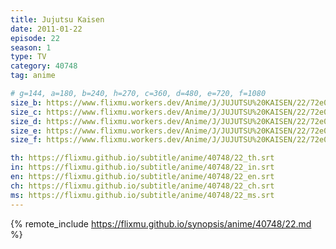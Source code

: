 ```yaml
---
title: Jujutsu Kaisen
date: 2011-01-22
episode: 22
season: 1
type: TV
category: 40748
tag: anime

# g=144, a=180, b=240, h=270, c=360, d=480, e=720, f=1080
size_b: https://www.flixmu.workers.dev/Anime/J/JUJUTSU%20KAISEN/22/72e060f108f3400e0451f4f36b15e16c_4003991.mp4
size_c: https://www.flixmu.workers.dev/Anime/J/JUJUTSU%20KAISEN/22/72e060f108f3400e0451f4f36b15e16c_4003990.mp4
size_d: https://www.flixmu.workers.dev/Anime/J/JUJUTSU%20KAISEN/22/72e060f108f3400e0451f4f36b15e16c_4003992.mp4
size_e: https://www.flixmu.workers.dev/Anime/J/JUJUTSU%20KAISEN/22/72e060f108f3400e0451f4f36b15e16c_4003993.mp4
size_f: https://www.flixmu.workers.dev/Anime/J/JUJUTSU%20KAISEN/22/72e060f108f3400e0451f4f36b15e16c_4003994.mp4

th: https://flixmu.github.io/subtitle/anime/40748/22_th.srt
in: https://flixmu.github.io/subtitle/anime/40748/22_in.srt
en: https://flixmu.github.io/subtitle/anime/40748/22_en.srt
ch: https://flixmu.github.io/subtitle/anime/40748/22_ch.srt
ms: https://flixmu.github.io/subtitle/anime/40748/22_ms.srt
---
```

{% remote_include https://flixmu.github.io/synopsis/anime/40748/22.md %}
